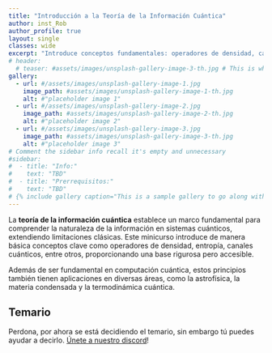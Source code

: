 ```yaml
---
title: "Introducción a la Teoría de la Información Cuántica"
author: inst_Rob
author_profile: true
layout: single
classes: wide
excerpt: "Introduce conceptos fundamentales: operadores de densidad, canales cuánticos, entropía de von Neumann, entre otros"
# header:
  # teaser: #assets/images/unsplash-gallery-image-3-th.jpg # This is what displays when sharing to FB, twitter or whatever, I think
gallery:
  - url: #/assets/images/unsplash-gallery-image-1.jpg
    image_path: #assets/images/unsplash-gallery-image-1-th.jpg
    alt: #"placeholder image 1"
  - url: #/assets/images/unsplash-gallery-image-2.jpg
    image_path: #assets/images/unsplash-gallery-image-2-th.jpg
    alt: #"placeholder image 2"
  - url: #/assets/images/unsplash-gallery-image-3.jpg
    image_path: #assets/images/unsplash-gallery-image-3-th.jpg
    alt: #"placeholder image 3"
# Comment the sidebar info recall it's empty and unnecessary
#sidebar:
#  - title: "Info:"
#    text: "TBD"
#  - title: "Prerrequisitos:"
#    text: "TBD"
# {% include gallery caption="This is a sample gallery to go along with this case study." %}
---
```


La **teoría de la información cuántica** establece un marco fundamental para comprender la naturaleza de la información en sistemas cuánticos, extendiendo limitaciones clásicas. Este minicurso introduce de manera básica conceptos clave como operadores de densidad, entropía, canales cuánticos, entre otros, proporcionando una base rigurosa pero accesible.

Además de ser fundamental en computación cuántica, estos principios también tienen aplicaciones en diversas áreas, como la astrofísica, la materia condensada y la termodinámica cuántica.

## Temario

Perdona, por ahora se está decidiendo el temario, sin embargo tú puedes ayudar a decirlo. [Únete a nuestro discord](https://discord.com/invite/4Js4X82Ky5)!